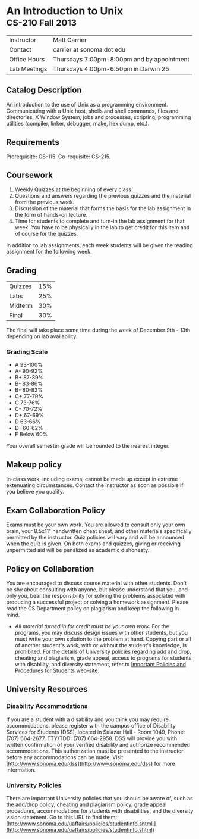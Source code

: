 <h1>An Introduction to Unix<br/><small>CS-210 Fall 2013</small></h1>

<table class="table table-striped table-bordered">
    <tbody>
        <tr>
            <td>Instructor</td>
            <td>Matt Carrier</td>
        </tr>
        <tr>
            <td>Contact</td>
            <td>carrier at sonoma dot edu</td>
        </tr>
        <tr>
            <td>Office Hours</td>
            <td>Thursdays 7:00pm-8:00pm and by appointment</td>
        </tr>
        <tr>
            <td>Lab Meetings</td>
            <td>Thursdays 4:00pm-6:50pm in Darwin 25</td>
        </tr>
    </tbody>
</table>

## Catalog Description

An introduction to the use of Unix as a programming environment. Communicating with a Unix host, shells and shell commands, files and directories, X Window System, jobs and processes, scripting, programming utilities (compiler, linker, debugger, make, hex dump, etc.).

## Requirements

Prerequisite: CS-115. Co-requisite: CS-215.

## Coursework

1. Weekly Quizzes at the beginning of every class.
2. Questions and answers regarding the previous quizzes and the material from the previous week.
3. Discussion of the material that forms the basis for the lab assignment in the form of hands-on lecture.
4. Time for students to complete and turn-in the lab assignment for that week. You have to be physically in the lab to get credit for this item and of course for the quizzes.

In addition to lab assignments, each week students will be given the reading assignment for the following week.

## Grading

<table class="table table-striped table-bordered">
    <tbody>
        <tr>
            <td>Quizzes</td>
            <td>15%</td>
        </tr>
        <tr>
            <td>Labs</td>
            <td>25%</td>
        </tr>
        <tr>
            <td>Midterm</td>
            <td>30%</td>
        </tr>
        <tr>
            <td>Final</td>
            <td>30%</td>
        </tr>         
    </tbody>
</table>

The final will take place some time during the week of December 9th - 13th depending on lab availability.

### Grading Scale
* A 93-100%	
* A- 90-92%	
* B+ 87-89%	
* B- 83-86%	
* B- 80-82%	
* C+ 77-79%
* C 73-76%	
* C- 70-72%	
* D+ 67-69%	
* D 63-66%	
* D- 60-62%	
* F Below 60%

Your overall semester grade will be rounded to the nearest integer.

## Makeup policy
In-class work, including exams, cannot be made up except in extreme extenuating circumstances. Contact the instructor as soon as possible if you believe you qualify.

## Exam Collaboration Policy
Exams must be your own work. You are allowed to consult only your own brain, your 8.5x11" handwritten cheat sheet, and other materials specifically permitted by the instructor. Quiz policies will vary and will be announced when the quiz is given. On both exams and quizzes, giving or receiving unpermitted aid will be penalized as academic dishonesty.

## Policy on Collaboration
You are encouraged to discuss course material with other students. Don't be shy about consulting with anyone, but please understand that you, and only you, bear the responsibility for solving the problems associated with producing a successful project or solving a homework assignment. Please read the CS Department policy on plagiarism and keep the following in mind.

* _All material turned in for credit must be your own work._ For the programs, you may discuss design issues with other students, but you must write your own solution to the problem at hand. Copying part or all of another student's work, with or without the student's knowledge, is prohibited.
For the details of University policies regarding add and drop, cheating and plagiarism, grade appeal, access to programs for students with disability, and diversity statement, refer to [Important Policies and Procedures for Students web-site.](http://www.sonoma.edu/uaffairs/policies/studentinfo.shtml)

## University Resources

### Disability Accommodations

If you are a student with a disability and you think you may require accommodations, please register with the campus office of Disability Services for Students (DSS), located in Salazar Hall - Room 1049, Phone: (707) 664-2677, TTY/TDD: (707) 664-2958. DSS will provide you with written confirmation of your verified disability and authorize recommended accommodations. This authorization must be presented to the instructor before any accommodations can be made. Visit [http://www.sonoma.edu/dss](http://www.sonoma.edu/dss) for more information.

### University Policies

There are important University policies that you should be aware of, such as the add/drop policy, cheating and plagiarism policy, grade appeal procedures, accommodations for students with disabilities, and the diversity vision statement. Go to this URL to find them: [http://www.sonoma.edu/uaffairs/policies/studentinfo.shtml.](http://www.sonoma.edu/uaffairs/policies/studentinfo.shtml)


